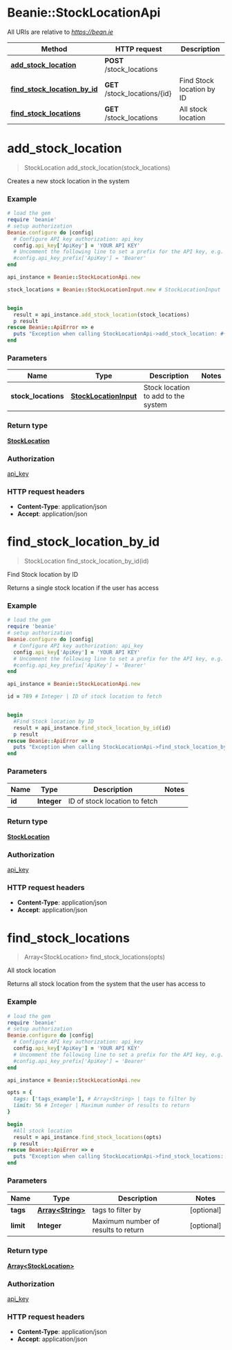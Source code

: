 # Beanie::StockLocationApi

All URIs are relative to *https://bean.ie*

Method | HTTP request | Description
------------- | ------------- | -------------
[**add_stock_location**](StockLocationApi.md#add_stock_location) | **POST** /stock_locations | 
[**find_stock_location_by_id**](StockLocationApi.md#find_stock_location_by_id) | **GET** /stock_locations/{id} | Find Stock location by ID
[**find_stock_locations**](StockLocationApi.md#find_stock_locations) | **GET** /stock_locations | All stock location


# **add_stock_location**
> StockLocation add_stock_location(stock_locations)



Creates a new stock location in the system

### Example
```ruby
# load the gem
require 'beanie'
# setup authorization
Beanie.configure do |config|
  # Configure API key authorization: api_key
  config.api_key['ApiKey'] = 'YOUR API KEY'
  # Uncomment the following line to set a prefix for the API key, e.g. 'Bearer' (defaults to nil)
  #config.api_key_prefix['ApiKey'] = 'Bearer'
end

api_instance = Beanie::StockLocationApi.new

stock_locations = Beanie::StockLocationInput.new # StockLocationInput | Stock location to add to the system


begin
  result = api_instance.add_stock_location(stock_locations)
  p result
rescue Beanie::ApiError => e
  puts "Exception when calling StockLocationApi->add_stock_location: #{e}"
end
```

### Parameters

Name | Type | Description  | Notes
------------- | ------------- | ------------- | -------------
 **stock_locations** | [**StockLocationInput**](StockLocationInput.md)| Stock location to add to the system | 

### Return type

[**StockLocation**](StockLocation.md)

### Authorization

[api_key](../README.md#api_key)

### HTTP request headers

 - **Content-Type**: application/json
 - **Accept**: application/json



# **find_stock_location_by_id**
> StockLocation find_stock_location_by_id(id)

Find Stock location by ID

Returns a single stock location if the user has access

### Example
```ruby
# load the gem
require 'beanie'
# setup authorization
Beanie.configure do |config|
  # Configure API key authorization: api_key
  config.api_key['ApiKey'] = 'YOUR API KEY'
  # Uncomment the following line to set a prefix for the API key, e.g. 'Bearer' (defaults to nil)
  #config.api_key_prefix['ApiKey'] = 'Bearer'
end

api_instance = Beanie::StockLocationApi.new

id = 789 # Integer | ID of stock location to fetch


begin
  #Find Stock location by ID
  result = api_instance.find_stock_location_by_id(id)
  p result
rescue Beanie::ApiError => e
  puts "Exception when calling StockLocationApi->find_stock_location_by_id: #{e}"
end
```

### Parameters

Name | Type | Description  | Notes
------------- | ------------- | ------------- | -------------
 **id** | **Integer**| ID of stock location to fetch | 

### Return type

[**StockLocation**](StockLocation.md)

### Authorization

[api_key](../README.md#api_key)

### HTTP request headers

 - **Content-Type**: application/json
 - **Accept**: application/json



# **find_stock_locations**
> Array&lt;StockLocation&gt; find_stock_locations(opts)

All stock location

Returns all stock location from the system that the user has access to

### Example
```ruby
# load the gem
require 'beanie'
# setup authorization
Beanie.configure do |config|
  # Configure API key authorization: api_key
  config.api_key['ApiKey'] = 'YOUR API KEY'
  # Uncomment the following line to set a prefix for the API key, e.g. 'Bearer' (defaults to nil)
  #config.api_key_prefix['ApiKey'] = 'Bearer'
end

api_instance = Beanie::StockLocationApi.new

opts = { 
  tags: ['tags_example'], # Array<String> | tags to filter by
  limit: 56 # Integer | Maximum number of results to return
}

begin
  #All stock location
  result = api_instance.find_stock_locations(opts)
  p result
rescue Beanie::ApiError => e
  puts "Exception when calling StockLocationApi->find_stock_locations: #{e}"
end
```

### Parameters

Name | Type | Description  | Notes
------------- | ------------- | ------------- | -------------
 **tags** | [**Array&lt;String&gt;**](String.md)| tags to filter by | [optional] 
 **limit** | **Integer**| Maximum number of results to return | [optional] 

### Return type

[**Array&lt;StockLocation&gt;**](StockLocation.md)

### Authorization

[api_key](../README.md#api_key)

### HTTP request headers

 - **Content-Type**: application/json
 - **Accept**: application/json



